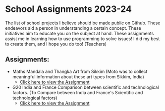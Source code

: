 # School Assignments 2023-24
The list of school projects I believe should be made public on Github. These endeavors aid a person in understanding a certain concept.
These initiatives aim to educate you on the subject at hand. These assignments assist me in learning how to use programming to solve issues! 
I did my best to create them, and I hope you do too! (Teachers)

## Assignments:
- Maths Mandala and Thangka Art from Sikkim (Moto was to collect meaningful information about these art types from Sikkim, India)
  - [Click here to view the Assignment](https://github.com/Ravanger101/SchoolAssignments/files/11364263/Aryan.Gore.XF.Maths.Holiday.Homework.pdf)
- G20 India and France Comparison between scientific and technological factors. (To Compare between India and France's Scientific and technological factors)
  - [Click here to view the Assignment](https://github.com/Ravanger101/SchoolAssignments/files/11364263/G20.Aryan.G.Xth.F.pdf)


